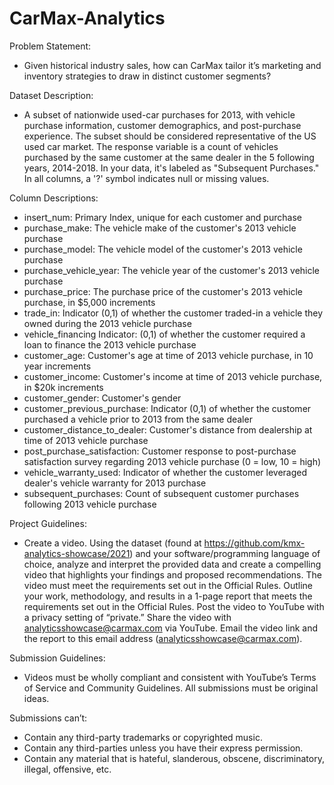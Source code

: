 # CarMax-Analytics

Problem Statement:
- Given historical industry sales, how can CarMax tailor it’s marketing and inventory strategies to draw in distinct customer segments?

Dataset Description:		
- A subset of nationwide used-car purchases for 2013, with vehicle purchase information, customer demographics, and post-purchase experience. The subset should be considered representative of the US used car market. The response variable is a count of vehicles purchased by the same customer at the same dealer in the 5 following years, 2014-2018. In your data, it's labeled as "Subsequent Purchases." In all columns, a '?' symbol indicates null or missing values.		

Column Descriptions:
- insert_num: Primary Index, unique for each customer and purchase	
- purchase_make: The vehicle make of the customer's 2013 vehicle purchase
- purchase_model: The vehicle model of the customer's 2013 vehicle purchase
- purchase_vehicle_year: The vehicle year of the customer's 2013 vehicle purchase
- purchase_price: The purchase price of the customer's 2013 vehicle purchase, in $5,000 increments
- trade_in: Indicator (0,1) of whether the customer traded-in a vehicle they owned during the 2013 vehicle purchase
- vehicle_financing	Indicator: (0,1) of whether the customer required a loan to finance the 2013 vehicle purchase
- customer_age: Customer's age at time of 2013 vehicle purchase, in 10 year increments
- customer_income: Customer's income at time of 2013 vehicle purchase, in $20k increments
- customer_gender: Customer's gender	
- customer_previous_purchase: Indicator (0,1) of whether the customer purchased a vehicle prior to 2013 from the same dealer
- customer_distance_to_dealer: Customer's distance from dealership at time of 2013 vehicle purchase
- post_purchase_satisfaction:	Customer response to post-purchase satisfaction survey regarding 2013 vehicle purchase (0 = low, 10 = high)
- vehicle_warranty_used: Indicator of whether the customer leveraged dealer's vehicle warranty for 2013 purchase
- subsequent_purchases: Count of subsequent customer purchases following 2013 vehicle purchase

Project Guidelines:
- Create a video. Using the dataset (found at https://github.com/kmx-analytics-showcase/2021) and your software/programming language of choice, analyze and interpret the provided data and create a compelling video that highlights your findings and proposed recommendations. The video must meet the requirements set out in the Official Rules. Outline your work, methodology, and results in a 1-page report that meets the requirements set out in the Official Rules. Post the video to YouTube with a privacy setting of “private.” Share the video with analyticsshowcase@carmax.com via YouTube. Email the video link and the report to this email address (analyticsshowcase@carmax.com).

Submission Guidelines: 
- Videos must be wholly compliant and consistent with YouTube’s Terms of Service and Community Guidelines. All submissions must be original ideas. 

Submissions can’t: 
- Contain any third-party trademarks or copyrighted music. 
- Contain any third-parties unless you have their express permission. 
- Contain any material that is hateful, slanderous, obscene, discriminatory, illegal, offensive, etc.
